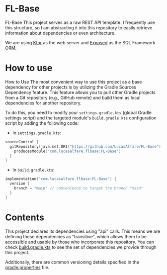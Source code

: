 # FL-Base

FL-Base
This project serves as a raw REST API template. I frequently use this structure, so I am abstracting it into this repository to easily retrieve information about dependencies or even architecture.

We are using [Ktor](https://github.com/ktorio/ktor) as the web server and [Exposed](https://github.com/JetBrains/Exposed) as the SQL Framework ORM.

# How to use

How to Use
The most convenient way to use this project as a base dependency for other projects is by utilizing the Gradle Sources Dependency feature. This feature allows you to pull other Gradle projects from a Git repository (e.g., GitHub remote) and build them as local dependencies for another repository.

To do this, you need to modify your `settings.gradle.kts` (global Gradle settings script) and the targeted module's `build.gradle.kts` configuration script by adding the following code:

- In `settings.gradle.kts`:
```kotlin
sourceControl {
  gitRepository(java.net.URI("https://github.com/LucasAlfare/FL-Base")) {
    producesModule("com.lucasalfare.flbase:FL-Base")
  }
}
```
- In `build.gradle.kts`:
```kotlin
implementation("com.lucasalfare.flbase:FL-Base") {
  version {
    branch = "main" // convenience to target the branch "main" 
  }
}
```

# Contents

This project declares its dependencies using "api" calls. This means we are defining these dependencies as "transitive", which allows them to be accessible and usable by those who incorporate this repository. You can check [build.gradle.kts](build.gradle.kts) to see the set of dependencies we provide through this project.

Additionally, there are common versioning details specified in the [gradle.properties](gradle.properties) file.